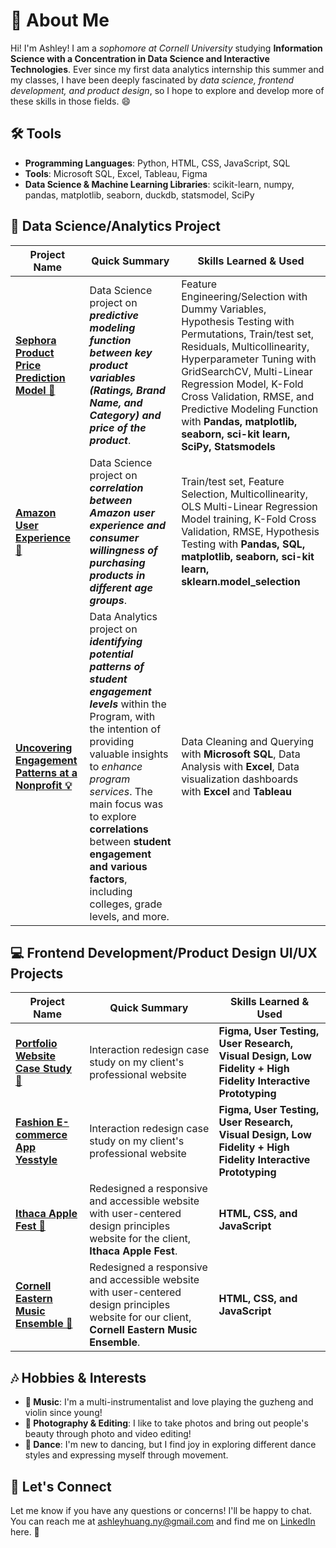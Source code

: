 # 👋 About Me 

Hi! I'm Ashley! I am a *sophomore at Cornell University* studying **Information Science with a Concentration in Data Science and Interactive Technologies**. Ever since my first data analytics internship this summer and my classes, I have been deeply fascinated by *data science, frontend development, and product design*, so I hope to explore and develop more of these skills in those fields. 😄


##  🛠️ Tools
- **Programming Languages**: Python, HTML, CSS, JavaScript, SQL
- **Tools**: Microsoft SQL, Excel, Tableau, Figma
- **Data Science & Machine Learning Libraries**: scikit-learn, numpy, pandas, matplotlib, seaborn, duckdb, statsmodel, SciPy

## 🚀 Data Science/Analytics Project

| Project Name  | Quick Summary| Skills Learned & Used|
|----|----|---|
| **[Sephora Product Price Prediction Model 💄](https://github.com/ashleyh859/sephoraproductpricepredictionmodel/blob/main/README.md)** | Data Science project on ***predictive modeling function between key product variables (Ratings, Brand Name, and Category) and price of the product***.| Feature Engineering/Selection with Dummy Variables, Hypothesis Testing with Permutations, Train/test set, Residuals, Multicollinearity, Hyperparameter Tuning with GridSearchCV, Multi-Linear Regression Model, K-Fold Cross Validation, RMSE, and Predictive Modeling Function with **Pandas, matplotlib, seaborn, sci-kit learn, SciPy, Statsmodels**
| **[Amazon User Experience 🚀](https://github.com/ashleyh859/amazonuserexperience/blob/main/README.md)** | Data Science project on ***correlation between Amazon user experience and consumer willingness of purchasing products in different age groups***.| Train/test set, Feature Selection, Multicollinearity, OLS Multi-Linear Regression Model training, K-Fold Cross Validation, RMSE, Hypothesis Testing with **Pandas, SQL, matplotlib, seaborn, sci-kit learn, sklearn.model_selection**
| **[Uncovering Engagement Patterns at a Nonprofit 💡](https://github.com/ashleyh859/internship_project/blob/main/README.md)** | Data Analytics project on ***identifying potential patterns of student engagement levels*** within the Program, with the intention of providing valuable insights to *enhance program services*. The main focus was to explore **correlations** between **student engagement and various factors**, including colleges, grade levels, and more.| Data Cleaning and Querying with **Microsoft SQL**, Data Analysis with **Excel**, Data visualization dashboards with **Excel** and **Tableau**|

## 💻  Frontend Development/Product Design UI/UX Projects

| Project Name  | Quick Summary| Skills Learned & Used|
|----|----|---|
| **[Portfolio Website Case Study 🚀](https://github.com/ashleyh859/portfoliowebsitecasestudy/blob/main/README.md)** | Interaction redesign case study on my client's professional website |**Figma, User Testing, User Research, Visual Design, Low Fidelity + High Fidelity Interactive Prototyping**|
| **[Fashion E-commerce App Yesstyle](https://github.com/ashleyh859/fashioneccomerceapp/blob/main/README.md)** | Interaction redesign case study on my client's professional website |**Figma, User Testing, User Research, Visual Design, Low Fidelity + High Fidelity Interactive Prototyping**|
| **[Ithaca Apple Fest 🍎](https://github.com/ashleyh859/applefest/blob/main/README.md)** | Redesigned a responsive and accessible website with user-centered design principles website for the client, **Ithaca Apple Fest**.|**HTML, CSS, and JavaScript**|
| **[Cornell Eastern Music Ensemble 🎼](https://github.com/ashleyh859/cemewebsite/blob/main/README.md)** | Redesigned a responsive and accessible website with user-centered design principles website for our client, **Cornell Eastern Music Ensemble**.|**HTML, CSS, and JavaScript**|

## 🎶 Hobbies & Interests
- **🎵 Music**: I'm a multi-instrumentalist and love playing the guzheng and violin since young!
- **📸 Photography & Editing**: I like to take photos and bring out people's beauty through photo and video editing!
- **💃 Dance**: I'm new to dancing, but I find joy in exploring different dance styles and expressing myself through movement.

## 📧 Let's Connect

Let me know if you have any questions or concerns! I'll be happy to chat. You can reach me at ashleyhuang.ny@gmail.com and find me on [LinkedIn](http://www.linkedin.com/in/ashleyhuang-ny) here. 🤝
